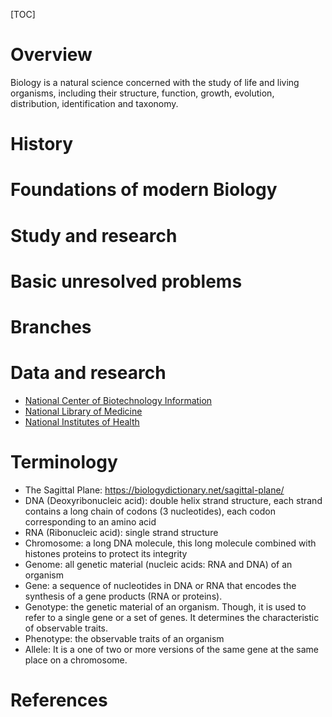 [TOC]

# Overview

Biology is a natural science concerned with the study of life and living
organisms, including their structure, function, growth, evolution,
distribution, identification and taxonomy.

# History

# Foundations of modern Biology

# Study and research

# Basic unresolved problems

# Branches

# Data and research

- [National Center of Biotechnology Information][ncbi]
- [National Library of Medicine][nlm]
- [National Institutes of Health][nih]

# Terminology

- The Sagittal Plane: https://biologydictionary.net/sagittal-plane/
- DNA (Deoxyribonucleic acid): double helix strand structure, each
  strand contains a long chain of codons (3 nucleotides), each codon
  corresponding to an amino acid
- RNA (Ribonucleic acid): single strand structure
- Chromosome: a long DNA molecule, this long molecule combined with
  histones proteins to protect its integrity
- Genome: all genetic material (nucleic acids: RNA and DNA) of an
  organism
- Gene: a sequence of nucleotides in DNA or RNA that encodes the
  synthesis of a gene products (RNA or proteins).
- Genotype: the genetic material of an organism. Though, it is used to
  refer to a single gene or a set of genes. It determines the
  characteristic of observable traits.
- Phenotype: the observable traits of an organism
- Allele: It is a one of two or more versions of the same gene at the
  same place on a chromosome.


# References

[wiki]: https://en.wikipedia.org/wiki/Biology
[ncbi]: https://www.ncbi.nlm.nih.gov/
[nih]: https://www.nih.gov/
[nlm]: https://www.nlm.nih.gov/
